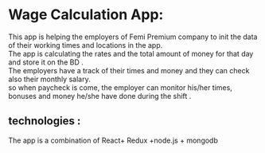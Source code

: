 # Wage Calculation App:
This app is helping the employers of Femi Premium company to init the data of their working times and locations in the app.   
The app is calculating the rates and the total amount of money for that day and store it on the BD .  
The employers have a track of their times and money and they can check also their monthly salary.   
so when paycheck is come, the employer can monitor his/her times, bonuses and money he/she have done during the shift .  

## technologies : 
The app is a combination of React+ Redux +node.js + mongodb